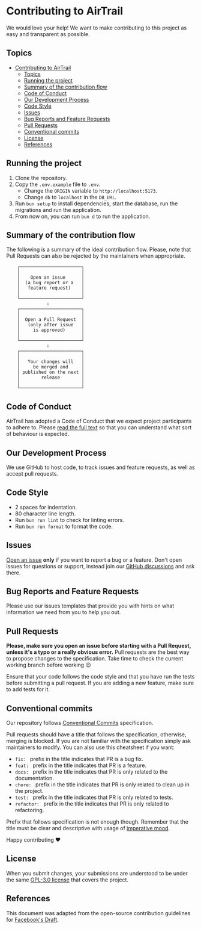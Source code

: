# Contributing to AirTrail

We would love your help! We want to make contributing to this project as easy and transparent as possible.

## Topics

- [Contributing to AirTrail](#contributing-to-airtrail)
  - [Topics](#topics)
  - [Running the project](#running-the-project)
  - [Summary of the contribution flow](#summary-of-the-contribution-flow)
  - [Code of Conduct](#code-of-conduct)
  - [Our Development Process](#our-development-process)
  - [Code Style](#code-style)
  - [Issues](#issues)
  - [Bug Reports and Feature Requests](#bug-reports-and-feature-requests)
  - [Pull Requests](#pull-requests)
  - [Conventional commits](#conventional-commits)
  - [License](#license)
  - [References](#references)

## Running the project

1. Clone the repository.
2. Copy the `.env.example` file to `.env`.
   - Change the `ORIGIN` variable to `http://localhost:5173`.
   - Change `db` to `localhost` in the `DB_URL`.
3. Run `bun setup` to install dependencies, start the database, run the migrations and run the application.
4. From now on, you can run `bun d` to run the application.

## Summary of the contribution flow

The following is a summary of the ideal contribution flow. Please, note that Pull Requests can also be rejected by the
maintainers when appropriate.

```
    ┌───────────────────────┐
    │                       │
    │    Open an issue      │
    │  (a bug report or a   │
    │   feature request)    │
    │                       │
    └───────────────────────┘
               ⇩
    ┌───────────────────────┐
    │                       │
    │  Open a Pull Request  │
    │   (only after issue   │
    │     is approved)      │
    │                       │
    └───────────────────────┘
               ⇩
    ┌───────────────────────┐
    │                       │
    │   Your changes will   │
    │     be merged and     │
    │ published on the next │
    │        release        │
    │                       │
    └───────────────────────┘
```

## Code of Conduct

AirTrail has adopted a Code of Conduct that we expect project participants to adhere to.
Please [read the full text](CODE_OF_CONDUCT.md) so that you can understand what sort of behaviour is expected.

## Our Development Process

We use GitHub to host code, to track issues and feature requests, as well as accept pull requests.

## Code Style

- 2 spaces for indentation.
- 80 character line length.
- Run `bun run lint` to check for linting errors.
- Run `bun run format` to format the code.

## Issues

[Open an issue](https://github.com/JohanOhly/AirTrail/issues/new/choose) **only** if you want to report a bug or a feature.
Don't open issues for questions or support, instead join
our [GitHub discussions](https://github.com/JohanOhly/AirTrail/discussions) and ask there.

## Bug Reports and Feature Requests

Please use our issues templates that provide you with hints on what information we need from you to help you out.

## Pull Requests

**Please, make sure you open an issue before starting with a Pull Request, unless it's a typo or a really obvious error.**
Pull requests are the best way to propose changes to the specification. Take time to check the current working branch before working :wink:

Ensure that your code follows the code style and that you have run the tests before submitting a pull request. If you
are adding a new feature, make sure to add tests for it.

## Conventional commits

Our repository follows [Conventional Commits](https://www.conventionalcommits.org/en/v1.0.0/#summary) specification.

Pull requests should have a title that follows the specification, otherwise, merging is blocked. If you are not familiar
with the specification simply ask maintainers to modify. You can also use this cheatsheet if you want:

- `fix: ` prefix in the title indicates that PR is a bug fix.
- `feat: ` prefix in the title indicates that PR is a feature.
- `docs: ` prefix in the title indicates that PR is only related to the documentation.
- `chore: ` prefix in the title indicates that PR is only related to clean up in the project.
- `test: ` prefix in the title indicates that PR is only related to tests.
- `refactor: ` prefix in the title indicates that PR is only related to refactoring.

Prefix that follows specification is not enough though. Remember that the title must be clear and descriptive with usage
of [imperative mood](https://chris.beams.io/posts/git-commit/#imperative).

Happy contributing :heart:

## License

When you submit changes, your submissions are understood to be under the
same [GPL-3.0 license](LICENSE) that covers the project.

## References

This document was adapted from the open-source contribution guidelines
for [Facebook's Draft](https://github.com/facebook/draft-js/blob/master/CONTRIBUTING.md).
